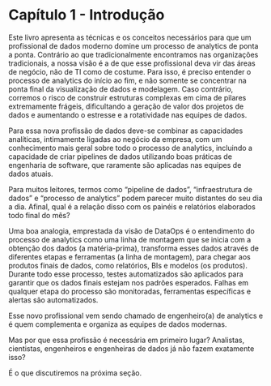 # Capítulo 1 - Introdução

Este livro apresenta as técnicas e os conceitos necessários para que um profissional de dados moderno domine um processo de analytics de ponta a ponta. Contrário ao que tradicionalmente encontramos nas organizações tradicionais, a nossa visão é a de que esse profissional deva vir das áreas de negócio, não de TI como de costume. Para isso, é preciso entender o processo de analytics do início ao fim, e não somente se concentrar na ponta final da visualização de dados e modelagem. Caso contrário, corremos o risco de construir estruturas complexas em cima de pilares extremamente frágeis, dificultando a geração de valor dos projetos de dados e aumentando o estresse e a rotatividade nas equipes de dados.

Para essa nova profissão de dados deve-se combinar as capacidades analíticas, intimamente ligadas ao negócio da empresa, com um conhecimento mais geral sobre todo o processo de analytics, incluindo a capacidade de criar pipelines de dados utilizando boas práticas de engenharia de software, que raramente são aplicadas nas equipes de dados atuais. 

Para muitos leitores, termos como “pipeline de dados”, “infraestrutura de dados” e “processo de analytics” podem parecer muito distantes do seu dia a dia. Afinal, qual é a relação disso com os painéis e relatórios elaborados todo final do mês?

Uma boa analogia, emprestada da visão de DataOps é o entendimento do processo de analytics como uma linha de montagem que se inicia com a obtenção dos dados (a matéria-prima), transforma esses dados através de diferentes etapas e ferramentas (a linha de montagem), para chegar aos produtos finais de dados, como relatórios, BIs e modelos (os produtos). Durante todo esse processo, testes automatizados são aplicados para garantir que os dados finais estejam nos padrões esperados.  Falhas em qualquer etapa do processo são monitoradas, ferramentas específicas e alertas são automatizados.

Esse novo profissional vem sendo chamado de engenheiro(a) de analytics e é quem complementa e organiza as equipes de dados modernas. 

Mas por que essa profissão é necessária em primeiro lugar? Analistas, cientistas, engenheiros e engenheiras de dados já não fazem exatamente isso? 

É o que discutiremos na próxima seção.
